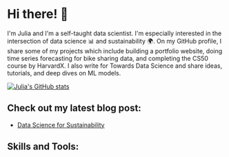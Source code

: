 # Hi there! :wave:

I'm Julia and I'm a self-taught data scientist. I'm especially interested in the intersection of data science :bar_chart: and sustainability :earth_africa:. On my GitHub profile, I share some of my projects which include building a portfolio website, doing time series forecasting for bike sharing data, and completing the CS50 course by HarvardX. I also write for Towards Data Science and share ideas, tutorials, and deep dives on ML models.

[![Julia's GitHub stats](https://github-readme-stats.vercel.app/api?username=julianikulski&hide=prs&count_private=true&show_icons=true&theme=algolia)](https://github.com/julianikulski/github-readme-stats)

## Check out my latest blog post:
* [Data Science for Sustainability](https://towardsdatascience.com/data-science-for-sustainability-b912d5fb5d24)

## Skills and Tools:


